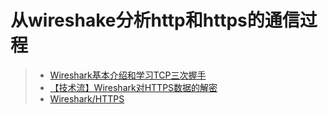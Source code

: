# 从wireshake分析http和https的通信过程

> * [Wireshark基本介绍和学习TCP三次握手](https://www.cnblogs.com/TankXiao/archive/2012/10/10/2711777.html#tcpdetails)
> * [【技术流】Wireshark对HTTPS数据的解密](https://zhuanlan.zhihu.com/p/36669377)
> * [Wireshark/HTTPS](https://en.wikiversity.org/wiki/Wireshark/HTTPS)